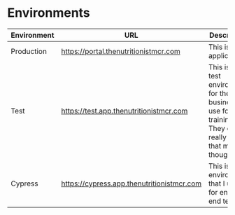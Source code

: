 # Environments

| Environment | URL                                        | Description                                                                                                |
| ----------- | ------------------------------------------ | ---------------------------------------------------------------------------------------------------------- |
| Production  | https://portal.thenutritionistmcr.com      | This is the application                                                                                    |
| Test        | https://test.app.thenutritionistmcr.com    | This is a test environment for the business to use for training. They don't really use it that much though |
| Cypress     | https://cypress.app.thenutritionistmcr.com | This is the environment that I use for end to end testing                                                  |
